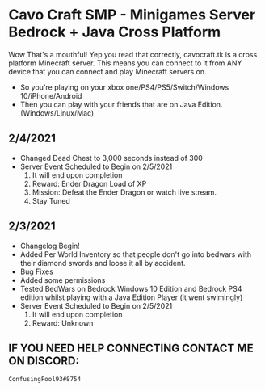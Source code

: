 # Cavo Craft SMP - Minigames Server Bedrock + Java Cross Platform
Wow That's a mouthful!
Yep you read that correctly, cavocraft.tk is a cross platform Minecraft server.
This means you can connect to it from ANY device that you can connect and play Minecraft servers on.
 - So you're playing on your xbox one/PS4/PS5/Switch/Windows 10/iPhone/Android
 - Then you can play with your friends that are on Java Edition. (Windows/Linux/Mac)

## 2/4/2021
 * Changed Dead Chest to 3,000 seconds instead of 300
 * Server Event Scheduled to Begin on 2/5/2021
   1. It will end upon completion
   2. Reward: Ender Dragon Load of XP
   3. Mission: Defeat the Ender Dragon or watch live stream.
   4. Stay Tuned

## 2/3/2021
 * Changelog Begin!
 * Added Per World Inventory so that people don't go into bedwars with their diamond swords and loose it all by accident.
 * Bug Fixes
 * Added some permissions
 * Tested BedWars on Bedrock Windows 10 Edition and Bedrock PS4 edition whilst playing with a Java Edition Player (it went swimingly)
 * Server Event Scheduled to Begin on 2/5/2021
   1. It will end upon completion
   2. Reward: Unknown

## IF YOU NEED HELP CONNECTING CONTACT ME ON DISCORD:

```
ConfusingFool93#8754
```


